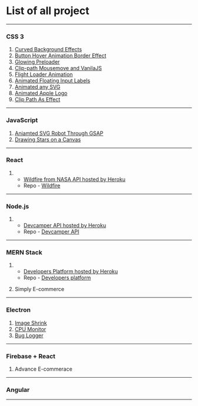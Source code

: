# List of all project
---

### CSS 3

1. [Curved Background Effects](https://dudek-igor.github.io/CSS__Curved_Background_Effects/)
2. [Button Hover Animation Border Effect](https://dudek-igor.github.io/CSS__Button_Hover_Animation_Border_Effect/)
3. [Glowing Preloader](https://dudek-igor.github.io/CSS__Glowing_Preloader/)
4. [Clip-path Mousemove and VanilaJS](https://dudek-igor.github.io/CSS__Clip-path_Mousemove_and_VanilaJS/)
5. [Flight Loader Animation](https://dudek-igor.github.io/CSS__Flight_Loader_Animation/)
6. [Animated Floating Input Labels](https://dudek-igor.github.io/CSS__Animated_Floating_Input_Labels/)
7. [Animated any SVG](https://dudek-igor.github.io/CSS__Animated_any_SVG/)
8. [Animated Apple Logo](https://dudek-igor.github.io/CSS__Animated_Apple_Logo/)
9. [Clip Path As Effect](https://dudek-igor.github.io/CSS__Clip_Path_As_Effect/)

---

### JavaScript

1. [Aniamted SVG Robot Through GSAP](https://dudek-igor.github.io/JS__Aniamted_SVG_Robot_Through_GSAP/)
2. [Drawing Stars on a Canvas](https://dudek-igor.github.io/JS__Draving_Stars_on_a_Canvas/)

---

### React
1. - [Wildfire from NASA API hosted by Heroku](https://intense-gorge-41641.herokuapp.com/)
    - Repo - [Wildfire](https://github.com/dudek-igor/React__Wildfire_from_NASA_API)
---

### Node.js

1. - [Devcamper API hosted by Heroku](https://devcampers-igor-dudek.herokuapp.com/)
    - Repo - [Devcamper API](https://github.com/dudek-igor/Node__Devcamper_backend_API)

---

### MERN Stack 

1. - [Developers Platform hosted by Heroku](https://protected-mountain-93708.herokuapp.com/)
    - Repo - [Developers platform](https://github.com/dudek-igor/MERN__Developers_Platform)
    
2. Simply E-commerce

---

### Electron

1. [Image Shrink](https://github.com/dudek-igor/Electron__ImageShrink)
2. [CPU Monitor](https://github.com/dudek-igor/Electron__CPU-monitor)
3. [Bug Logger](https://github.com/dudek-igor/Electron__BugLogger)

---

### Firebase + React

1. Advance E-commerace

---

### Angular

---
